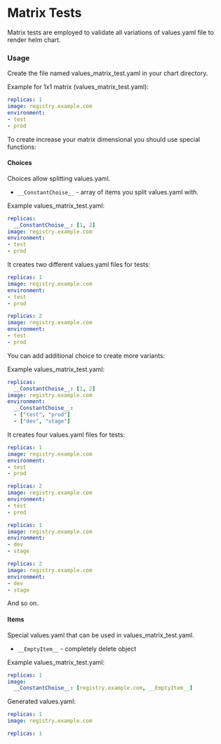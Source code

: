 Matrix Tests
============

Matrix tests are employed to validate all variations of values.yaml file to render helm chart.

### Usage

Create the file named values_matrix_test.yaml in your chart directory.

Example for 1x1 matrix (values_matrix_test.yaml):
```yaml
replicas: 1
image: registry.example.com
environment:
- test
- prod
```

To create increase your matrix dimensional you should use special functions:

#### Choices

Choices allow splitting values.yaml.

* `__ConstantChoise__` - array of items you split values.yaml with.

Example values_matrix_test.yaml:
```yaml
replicas: 
  __ConstantChoise__: [1, 2]
image: registry.example.com
environment:
- test
- prod
```

It creates two different values.yaml files for tests:
```yaml
replicas: 1
image: registry.example.com
environment:
- test
- prod
```
```yaml
replicas: 2
image: registry.example.com
environment:
- test
- prod
```

You can add additional choice to create more variants:

Example values_matrix_test.yaml:
```yaml
replicas: 
  __ConstantChoise__: [1, 2]
image: registry.example.com
environment:
  __ConstantChoise__:
  - ["test", "prod"]
  - ["dev", "stage"]
```

It creates four values.yaml files for tests:
```yaml
replicas: 1
image: registry.example.com
environment:
- test
- prod
```
```yaml
replicas: 2
image: registry.example.com
environment:
- test
- prod
```
```yaml
replicas: 1
image: registry.example.com
environment:
- dev
- stage
```
```yaml
replicas: 2
image: registry.example.com
environment:
- dev
- stage
```
And so on.

#### Items

Special values.yaml that can be used in values_matrix_test.yaml.

* `__EmptyItem__` - completely delete object

Example values_matrix_test.yaml:
```yaml
replicas: 1
image: 
  __ConstantChoise__: [registry.example.com, __EmptyItem__]
```
Generated values.yaml:
```yaml
replicas: 1
image: registry.example.com
```
```yaml
replicas: 1
```
